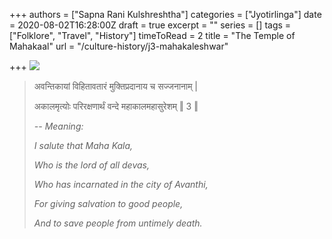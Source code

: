 +++
authors = ["Sapna Rani Kulshreshtha"]
categories = ["Jyotirlinga"]
date = 2020-08-02T16:28:00Z
draft = true
excerpt = ""
series = []
tags = ["Folklore", "Travel", "History"]
timeToRead = 2
title = "The Temple of Mahakaal"
url = "/culture-history/j3-mahakaleshwar"

+++
![](/images/mahakal_temple_ujjain.JPG)

> 
>
> अवन्तिकायां विहितावतारं मुक्तिप्रदानाय च सज्जनानाम् |
>
> अकालमृत्योः परिरक्षणार्थं वन्दे महाकालमहासुरेशम् ‖ 3 ‖
>
> _-- Meaning:_
>
> _I salute that Maha Kala,_
>
> _Who is the lord of all devas,_
>
> _Who has incarnated in the city of Avanthi,_
>
> _For giving salvation to good people,_
>
> _And to save people from untimely death._